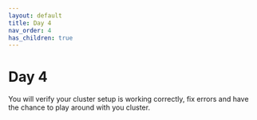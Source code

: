 ```yaml
---
layout: default
title: Day 4
nav_order: 4
has_children: true
---
```


# Day 4

You will verify your cluster setup is working correctly, fix errors and have the chance to play around with you cluster.
